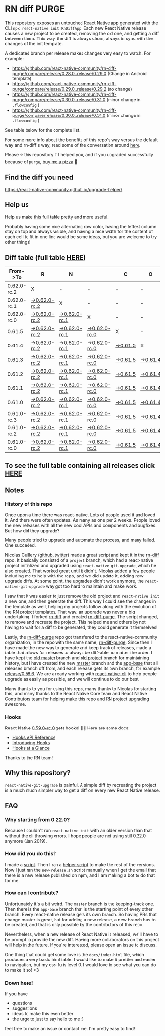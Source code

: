 # RN diff PURGE

This repository exposes an untouched React Native app generated with the CLI
`npx react-native init RnDiffApp`. Each new React Native release causes a new project to be created, removing the old one, and getting a diff between them. This way, the diff is always clean, always in sync with the changes of the init template.

A dedicated branch per release makes changes very easy
to watch. For example:

* https://github.com/react-native-community/rn-diff-purge/compare/release/0.28.0..release/0.29.0
(Change in Android template)
* https://github.com/react-native-community/rn-diff-purge/compare/release/0.29.0..release/0.29.2
(no change)
* https://github.com/react-native-community/rn-diff-purge/compare/release/0.30.0..release/0.31.0
(minor change in `.flowconfig` )
* https://github.com/react-native-community/rn-diff-purge/compare/release/0.30.0..release/0.31.0
(minor change in `.flowconfig` )

See table below for the complete list.

For some more info about the benefits of this repo's way versus the default way and rn-diff's way, read some of the conversation around [here](https://github.com/react-native-community/discussions-and-proposals/issues/68#issuecomment-452227478).

Please :star: this repository if I helped you, and if you upgraded successfully because of `purge`, [buy me a pizza](https://www.buymeacoffee.com/DGWwHVZ4s) :pizza:

## Find the diff you need
https://react-native-community.github.io/upgrade-helper/

## Help us
Help us make [this](https://react-native-community.github.io/rn-diff-purge) full table pretty and more useful.

Probably having some nice alternating row color, having the leftest column stay on top and always visible, and having a nice width for the content of each cell to fit in one line would be some ideas, but you are welcome to try other things!

## Diff table (full table [HERE](https://react-native-community.github.io/rn-diff-purge/))

| From->To    | R                                                                                                                         | N                                                                                                                         |                                                                                                                           | C                                                                                                               | O                                                                                                               | R                                                                                                               | E                                                                                                               |                                                                                                                 | T                                                                                                               | E                                                                                                                         | A                                                                                                                         | M   |
| ----------- | ------------------------------------------------------------------------------------------------------------------------- | ------------------------------------------------------------------------------------------------------------------------- | ------------------------------------------------------------------------------------------------------------------------- | --------------------------------------------------------------------------------------------------------------- | --------------------------------------------------------------------------------------------------------------- | --------------------------------------------------------------------------------------------------------------- | --------------------------------------------------------------------------------------------------------------- | --------------------------------------------------------------------------------------------------------------- | --------------------------------------------------------------------------------------------------------------- | ------------------------------------------------------------------------------------------------------------------------- | ------------------------------------------------------------------------------------------------------------------------- | --- |
| 0.62.0-rc.2 | X                                                                                                                         | -                                                                                                                         | -                                                                                                                         | -                                                                                                               | -                                                                                                               | -                                                                                                               | -                                                                                                               | -                                                                                                               | -                                                                                                               | -                                                                                                                         | -                                                                                                                         | -   |
| 0.62.0-rc.1 | [->0.62.0-rc.2](https://github.com/react-native-community/rn-diff-purge/compare/release/0.62.0-rc.1..release/0.62.0-rc.2) | X                                                                                                                         | -                                                                                                                         | -                                                                                                               | -                                                                                                               | -                                                                                                               | -                                                                                                               | -                                                                                                               | -                                                                                                               | -                                                                                                                         | -                                                                                                                         | -   |
| 0.62.0-rc.0 | [->0.62.0-rc.2](https://github.com/react-native-community/rn-diff-purge/compare/release/0.62.0-rc.0..release/0.62.0-rc.2) | [->0.62.0-rc.1](https://github.com/react-native-community/rn-diff-purge/compare/release/0.62.0-rc.0..release/0.62.0-rc.1) | X                                                                                                                         | -                                                                                                               | -                                                                                                               | -                                                                                                               | -                                                                                                               | -                                                                                                               | -                                                                                                               | -                                                                                                                         | -                                                                                                                         | -   |
| 0.61.5      | [->0.62.0-rc.2](https://github.com/react-native-community/rn-diff-purge/compare/release/0.61.5..release/0.62.0-rc.2)      | [->0.62.0-rc.1](https://github.com/react-native-community/rn-diff-purge/compare/release/0.61.5..release/0.62.0-rc.1)      | [->0.62.0-rc.0](https://github.com/react-native-community/rn-diff-purge/compare/release/0.61.5..release/0.62.0-rc.0)      | X                                                                                                               | -                                                                                                               | -                                                                                                               | -                                                                                                               | -                                                                                                               | -                                                                                                               | -                                                                                                                         | -                                                                                                                         | -   |
| 0.61.4      | [->0.62.0-rc.2](https://github.com/react-native-community/rn-diff-purge/compare/release/0.61.4..release/0.62.0-rc.2)      | [->0.62.0-rc.1](https://github.com/react-native-community/rn-diff-purge/compare/release/0.61.4..release/0.62.0-rc.1)      | [->0.62.0-rc.0](https://github.com/react-native-community/rn-diff-purge/compare/release/0.61.4..release/0.62.0-rc.0)      | [->0.61.5](https://github.com/react-native-community/rn-diff-purge/compare/release/0.61.4..release/0.61.5)      | X                                                                                                               | -                                                                                                               | -                                                                                                               | -                                                                                                               | -                                                                                                               | -                                                                                                                         | -                                                                                                                         | -   |
| 0.61.3      | [->0.62.0-rc.2](https://github.com/react-native-community/rn-diff-purge/compare/release/0.61.3..release/0.62.0-rc.2)      | [->0.62.0-rc.1](https://github.com/react-native-community/rn-diff-purge/compare/release/0.61.3..release/0.62.0-rc.1)      | [->0.62.0-rc.0](https://github.com/react-native-community/rn-diff-purge/compare/release/0.61.3..release/0.62.0-rc.0)      | [->0.61.5](https://github.com/react-native-community/rn-diff-purge/compare/release/0.61.3..release/0.61.5)      | [->0.61.4](https://github.com/react-native-community/rn-diff-purge/compare/release/0.61.3..release/0.61.4)      | X                                                                                                               | -                                                                                                               | -                                                                                                               | -                                                                                                               | -                                                                                                                         | -                                                                                                                         | -   |
| 0.61.2      | [->0.62.0-rc.2](https://github.com/react-native-community/rn-diff-purge/compare/release/0.61.2..release/0.62.0-rc.2)      | [->0.62.0-rc.1](https://github.com/react-native-community/rn-diff-purge/compare/release/0.61.2..release/0.62.0-rc.1)      | [->0.62.0-rc.0](https://github.com/react-native-community/rn-diff-purge/compare/release/0.61.2..release/0.62.0-rc.0)      | [->0.61.5](https://github.com/react-native-community/rn-diff-purge/compare/release/0.61.2..release/0.61.5)      | [->0.61.4](https://github.com/react-native-community/rn-diff-purge/compare/release/0.61.2..release/0.61.4)      | [->0.61.3](https://github.com/react-native-community/rn-diff-purge/compare/release/0.61.2..release/0.61.3)      | X                                                                                                               | -                                                                                                               | -                                                                                                               | -                                                                                                                         | -                                                                                                                         | -   |
| 0.61.1      | [->0.62.0-rc.2](https://github.com/react-native-community/rn-diff-purge/compare/release/0.61.1..release/0.62.0-rc.2)      | [->0.62.0-rc.1](https://github.com/react-native-community/rn-diff-purge/compare/release/0.61.1..release/0.62.0-rc.1)      | [->0.62.0-rc.0](https://github.com/react-native-community/rn-diff-purge/compare/release/0.61.1..release/0.62.0-rc.0)      | [->0.61.5](https://github.com/react-native-community/rn-diff-purge/compare/release/0.61.1..release/0.61.5)      | [->0.61.4](https://github.com/react-native-community/rn-diff-purge/compare/release/0.61.1..release/0.61.4)      | [->0.61.3](https://github.com/react-native-community/rn-diff-purge/compare/release/0.61.1..release/0.61.3)      | [->0.61.2](https://github.com/react-native-community/rn-diff-purge/compare/release/0.61.1..release/0.61.2)      | X                                                                                                               | -                                                                                                               | -                                                                                                                         | -                                                                                                                         | -   |
| 0.61.0      | [->0.62.0-rc.2](https://github.com/react-native-community/rn-diff-purge/compare/release/0.61.0..release/0.62.0-rc.2)      | [->0.62.0-rc.1](https://github.com/react-native-community/rn-diff-purge/compare/release/0.61.0..release/0.62.0-rc.1)      | [->0.62.0-rc.0](https://github.com/react-native-community/rn-diff-purge/compare/release/0.61.0..release/0.62.0-rc.0)      | [->0.61.5](https://github.com/react-native-community/rn-diff-purge/compare/release/0.61.0..release/0.61.5)      | [->0.61.4](https://github.com/react-native-community/rn-diff-purge/compare/release/0.61.0..release/0.61.4)      | [->0.61.3](https://github.com/react-native-community/rn-diff-purge/compare/release/0.61.0..release/0.61.3)      | [->0.61.2](https://github.com/react-native-community/rn-diff-purge/compare/release/0.61.0..release/0.61.2)      | [->0.61.1](https://github.com/react-native-community/rn-diff-purge/compare/release/0.61.0..release/0.61.1)      | X                                                                                                               | -                                                                                                                         | -                                                                                                                         | -   |
| 0.61.0-rc.3 | [->0.62.0-rc.2](https://github.com/react-native-community/rn-diff-purge/compare/release/0.61.0-rc.3..release/0.62.0-rc.2) | [->0.62.0-rc.1](https://github.com/react-native-community/rn-diff-purge/compare/release/0.61.0-rc.3..release/0.62.0-rc.1) | [->0.62.0-rc.0](https://github.com/react-native-community/rn-diff-purge/compare/release/0.61.0-rc.3..release/0.62.0-rc.0) | [->0.61.5](https://github.com/react-native-community/rn-diff-purge/compare/release/0.61.0-rc.3..release/0.61.5) | [->0.61.4](https://github.com/react-native-community/rn-diff-purge/compare/release/0.61.0-rc.3..release/0.61.4) | [->0.61.3](https://github.com/react-native-community/rn-diff-purge/compare/release/0.61.0-rc.3..release/0.61.3) | [->0.61.2](https://github.com/react-native-community/rn-diff-purge/compare/release/0.61.0-rc.3..release/0.61.2) | [->0.61.1](https://github.com/react-native-community/rn-diff-purge/compare/release/0.61.0-rc.3..release/0.61.1) | [->0.61.0](https://github.com/react-native-community/rn-diff-purge/compare/release/0.61.0-rc.3..release/0.61.0) | X                                                                                                                         | -                                                                                                                         | -   |
| 0.61.0-rc.2 | [->0.62.0-rc.2](https://github.com/react-native-community/rn-diff-purge/compare/release/0.61.0-rc.2..release/0.62.0-rc.2) | [->0.62.0-rc.1](https://github.com/react-native-community/rn-diff-purge/compare/release/0.61.0-rc.2..release/0.62.0-rc.1) | [->0.62.0-rc.0](https://github.com/react-native-community/rn-diff-purge/compare/release/0.61.0-rc.2..release/0.62.0-rc.0) | [->0.61.5](https://github.com/react-native-community/rn-diff-purge/compare/release/0.61.0-rc.2..release/0.61.5) | [->0.61.4](https://github.com/react-native-community/rn-diff-purge/compare/release/0.61.0-rc.2..release/0.61.4) | [->0.61.3](https://github.com/react-native-community/rn-diff-purge/compare/release/0.61.0-rc.2..release/0.61.3) | [->0.61.2](https://github.com/react-native-community/rn-diff-purge/compare/release/0.61.0-rc.2..release/0.61.2) | [->0.61.1](https://github.com/react-native-community/rn-diff-purge/compare/release/0.61.0-rc.2..release/0.61.1) | [->0.61.0](https://github.com/react-native-community/rn-diff-purge/compare/release/0.61.0-rc.2..release/0.61.0) | [->0.61.0-rc.3](https://github.com/react-native-community/rn-diff-purge/compare/release/0.61.0-rc.2..release/0.61.0-rc.3) | X                                                                                                                         | -   |
| 0.61.0-rc.0 | [->0.62.0-rc.2](https://github.com/react-native-community/rn-diff-purge/compare/release/0.61.0-rc.0..release/0.62.0-rc.2) | [->0.62.0-rc.1](https://github.com/react-native-community/rn-diff-purge/compare/release/0.61.0-rc.0..release/0.62.0-rc.1) | [->0.62.0-rc.0](https://github.com/react-native-community/rn-diff-purge/compare/release/0.61.0-rc.0..release/0.62.0-rc.0) | [->0.61.5](https://github.com/react-native-community/rn-diff-purge/compare/release/0.61.0-rc.0..release/0.61.5) | [->0.61.4](https://github.com/react-native-community/rn-diff-purge/compare/release/0.61.0-rc.0..release/0.61.4) | [->0.61.3](https://github.com/react-native-community/rn-diff-purge/compare/release/0.61.0-rc.0..release/0.61.3) | [->0.61.2](https://github.com/react-native-community/rn-diff-purge/compare/release/0.61.0-rc.0..release/0.61.2) | [->0.61.1](https://github.com/react-native-community/rn-diff-purge/compare/release/0.61.0-rc.0..release/0.61.1) | [->0.61.0](https://github.com/react-native-community/rn-diff-purge/compare/release/0.61.0-rc.0..release/0.61.0) | [->0.61.0-rc.3](https://github.com/react-native-community/rn-diff-purge/compare/release/0.61.0-rc.0..release/0.61.0-rc.3) | [->0.61.0-rc.2](https://github.com/react-native-community/rn-diff-purge/compare/release/0.61.0-rc.0..release/0.61.0-rc.2) | X   |

## To see the full table containing all releases click [HERE](https://react-native-community.github.io/rn-diff-purge/)

## Notes

### History of this repo

Once upon a time there was react-native. Lots of people used it and loved it. And there were often updates. As many as one per 2 weeks. People loved the new releases with all the new cool APIs and components and bugfixes. But how did they upgrade?

Many people tried to upgrade and automate the process, and many failed. One succeded.

Nicolas Cuillery ([github](https://github.com/ncuillery), [twitter](https://twitter.com/ncuillery)) made a great script and kept it in the [rn-diff](https://github.com/ncuillery/rn-diff) repo. It basically consisted of a `project` branch, which had a react-native project initialized and upgraded using `react-native-git-upgrade`, which he also created. That worked great until it didn't. Nicolas added a few people including me to help with the repo, and we did update it, adding new upgrade diffs. At some point, the upgrades didn't work anymore, the `react-native-git-upgrade` way got too hard to maintain and make work.

I saw that it was easier to just remove the old project and `react-native init` a new one, and then generate the diff. This way I could see the changes in the template as well, helping my projects follow along with the evolution of the RN project templates. That way, an upgrade was never a big undertaking. I forked [rn-diff](https://github.com/ncuillery/rn-diff) and created [rn-diff-purge](https://github.com/react-native-community/rn-diff-purge). The script changed, to remove and recreate the project. This helped me and others by not having to wait for a diff to be generated, they could generate it themselves!

Lastly, the [rn-diff-purge](https://github.com/react-native-community/rn-diff-purge) repo got transfered to the react-native-community organization, in the repo with the same name, [rn-diff-purge](https://github.com/react-native-community/rn-diff-purge). Since then I have made the new way to generate and keep track of releases, made a table that allows for releases to always be diff-able no matter the order. I have kept the [old master](https://github.com/react-native-community/rn-diff-purge/tree/old/master) branch and [old project](https://github.com/react-native-community/rn-diff-purge/tree/old/project) branch for maintaining history, but I have created the new [master](https://github.com/react-native-community/rn-diff-purge/tree/master) branch and the [app-base](https://github.com/react-native-community/rn-diff-purge/tree/app-base) that all releases branch off from, and each release gets its own branch, for example [release/0.58.6](https://github.com/react-native-community/rn-diff-purge/tree/release/0.58.6). We are already working with [react-native-cli](https://github.com/react-native-community/react-native-cli) to help people upgrade as easily as possible, and we will continue to do our best.

Many thanks to you for using this repo, many thanks to Nicolas for starting this, and many thanks to the React Native Core team and React Native Contributors team for helping make this repo and RN project upgrading awesome.

### Hooks
React Native [0.59.0-rc.0](https://github.com/react-native-community/rn-diff-purge#version-changes) gets hooks! 🎉🥳
Here are some docs:
- [Hooks API Reference](https://reactjs.org/docs/hooks-reference.html)
- [Introducing Hooks](https://reactjs.org/docs/hooks-intro.html)
- [Hooks at a Glance](https://reactjs.org/docs/hooks-overview.html)

Thanks to the RN team!

## Why this repository?
`react-native-git-upgrade` is painful. A simple diff by recreating the project is a much much simpler way to get a diff on every new React Native release.

## FAQ

### Why starting from 0.22.0?

Because I couldn't run `react-native init` with an older version than that without the cli throwing errors. I hope people are not using still 0.22.0 anymore (Jan 2019).

### How did you do this?

I made a [script](https://github.com/react-native-community/rn-diff-purge/blob/master/new-release.sh). Then I ran a [helper script](https://github.com/react-native-community/rn-diff-purge/blob/master/new-release.sh) to make the rest of the versions.
Now I just ran the `new-release.sh` script manually when I get the email that there is a new release published on npm, and I am making a bot to do that for me.

### How can I contribute?

Unfortunately it's a bit weird. The `master` branch is the keeping-track one. Then there is the `app-base` branch that is the starting point of every other branch. Every react-native release gets its own branch. So having PRs that change master is great, but for adding a new release, a new branch has to be created, and that is only possible by the contributors of this repo.

Nevertheless, when a new release of React Native is released, we'll have to be prompt to provide
the new diff. Having more collaborators on this project will help in the future. If you're interested, please open an issue to discuss.

One thing that could get some love is the `docs/index.html` file, which produces a very basic html table. I would like to make it prettier and easier to navigation, but my css-fu is level 0. I would love to see what you can do to make it so! <3

### Down here!

If you have:
- questions
- suggestions
- ideas to make this even better
- the urge to just to say hello to me :)

feel free to make an issue or contact me. I'm pretty easy to find!
